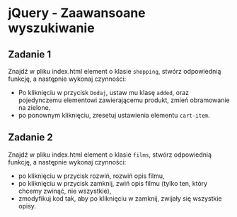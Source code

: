 # jQuery - Zaawansoane wyszukiwanie

## Zadanie 1
Znajdź w pliku index.html element o klasie ```shopping```, stwórz odpowiednią funkcję, a  następnie wykonaj czynności:
* Po kliknięciu w przycisk ```Dodaj```, ustaw mu klasę ```added```, oraz pojedynczemu elementowi zawierającemu produkt, zmień obramowanie na zielone.
* po ponownym kliknięciu, zresetuj ustawienia elementu ```cart-item```.

## Zadanie 2
Znajdź w pliku index.html element o klasie ```films```, stwórz odpowiednią funkcję, a następnie wykonaj czynności:
* po kliknięciu w przycisk rozwiń, rozwiń opis filmu,
* po kliknięciu w przycisk zamknij, zwiń opis filmu (tylko ten, który chcemy zwinąć, nie wszystkie),
* zmodyfikuj kod tak, aby po kliknięciu w zamknij, zwijały się wszystkie opisy.
